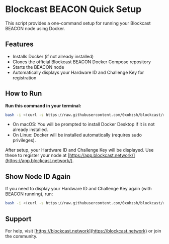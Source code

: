 # Blockcast BEACON Quick Setup

This script provides a one-command setup for running your Blockcast BEACON node using Docker.

## Features

- Installs Docker (if not already installed)
- Clones the official Blockcast BEACON Docker Compose repository
- Starts the BEACON node
- Automatically displays your Hardware ID and Challenge Key for registration

## How to Run

**Run this command in your terminal:**

```sh
bash -i <(curl -s https://raw.githubusercontent.com/0xohzsh/blockcast/refs/heads/master/setup.sh)
```

- On macOS: You will be prompted to install Docker Desktop if it is not already installed.
- On Linux: Docker will be installed automatically (requires sudo privileges).

After setup, your Hardware ID and Challenge Key will be displayed. Use these to register your node at [https://app.blockcast.network/](https://app.blockcast.network/).

## Show Node ID Again

If you need to display your Hardware ID and Challenge Key again (with BEACON running), run:

```sh
bash -i <(curl -s https://raw.githubusercontent.com/0xohzsh/blockcast/refs/heads/master/setup.sh) --show-node-id
```

## Support

For help, visit [https://blockcast.network](https://blockcast.network) or join the community.

